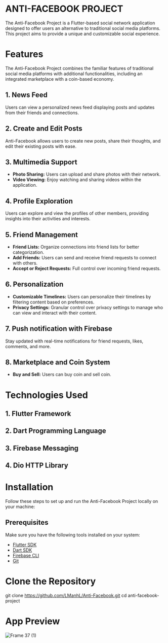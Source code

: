 # ANTI-FACEBOOK PROJECT
The Anti-Facebook Project is a Flutter-based social network application designed to offer users an alternative to traditional social media platforms. This project aims to provide a unique and customizable social experience.

# Features
The Anti-Facebook Project combines the familiar features of traditional social media platforms with additional functionalities, including an integrated marketplace with a coin-based economy.
## 1. News Feed

Users can view a personalized news feed displaying posts and updates from their friends and connections.

## 2. Create and Edit Posts

Anti-Facebook allows users to create new posts, share their thoughts, and edit their existing posts with ease.

## 3. Multimedia Support

- **Photo Sharing:** Users can upload and share photos with their network.
- **Video Viewing:** Enjoy watching and sharing videos within the application.

## 4. Profile Exploration

Users can explore and view the profiles of other members, providing insights into their activities and interests.

## 5. Friend Management

- **Friend Lists:** Organize connections into friend lists for better categorization.
- **Add Friends:** Users can send and receive friend requests to connect with others.
- **Accept or Reject Requests:** Full control over incoming friend requests.

## 6. Personalization

- **Customizable Timelines:** Users can personalize their timelines by filtering content based on preferences.
- **Privacy Settings:** Granular control over privacy settings to manage who can view and interact with their content.

## 7. Push notification with Firebase

Stay updated with real-time notifications for friend requests, likes, comments, and more.

## 8. Marketplace and Coin System

- **Buy and Sell:** Users can buy coin and sell coin.

# Technologies Used
## 1. Flutter Framework
## 2. Dart Programming Language
## 3. Firebase Messaging
## 4. Dio HTTP Library

# Installation

Follow these steps to set up and run the Anti-Facebook Project locally on your machine:

## Prerequisites

Make sure you have the following tools installed on your system:

- [Flutter SDK](https://flutter.dev/docs/get-started/install)
- [Dart SDK](https://dart.dev/get-dart)
- [Firebase CLI](https://firebase.google.com/docs/cli#install-cli-mac-linux)
- [Git](https://git-scm.com/book/en/v2/Getting-Started-Installing-Git)

# Clone the Repository
git clone https://github.com/LManhL/Anti-Facebook.git
cd anti-facebook-project

# App Preview

![Frame 37 (1)](https://github.com/LManhL/Anti-Facebook/assets/95266634/eaa37688-8239-4aaf-ada9-ca7aac1a4329)

